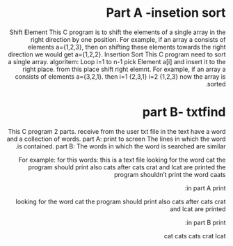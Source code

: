 <div dir="rtl" lang="he">

# Part A -insetion sort

Shift Element This C program is to shift the elements of a single array in the right direction by one position. For example, if an array a consists of elements a={1,2,3}, then on shifting these elements towards the right direction we would get a={1,2,2}.
Insertion Sort This C program need to sort a single array. algoritem:
Loop i=1 to n-1
pick Element a[i] and insert it to the right place.
from this place shift right elemnt.
For example, if an array a consists of elements a={3,2,1}. then i=1 {2,3,1} i=2 {1,2,3} now the array is sorted.


# part B- txtfind
This C program 2 parts. receive from the user txt file in the text have a word and a collection of words. part A: print to screen The lines in which the word is contained. part B: The words in which the word is searched are similar.

For example:
for this words: this is a text file looking for the word cat the program should print also cats after cats crat and lcat are printed the program shouldn’t print the word caats

in part A print:

looking for the word cat the program should print also cats after cats crat and lcat are printed

in part B print:

cat cats cats crat lcat


